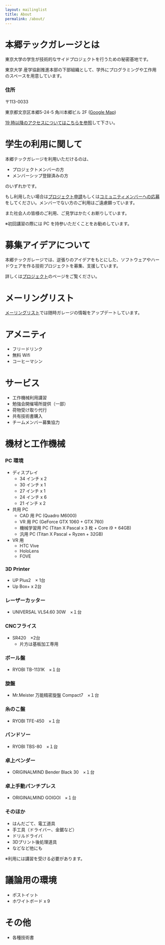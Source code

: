```yaml
---
layout: mailinglist
title: About
permalink: /about/
---
```


# 本郷テックガレージとは

東京大学の学生が技術的なサイドプロジェクトを行うための秘密基地です。

東京大学 産学協創推進本部の下部組織として、学外にプログラミングや工作用のスペースを用意しています。

### 住所

〒113-0033

東京都文京区本郷5-24-5 角川本郷ビル 2F ([Google Map](https://goo.gl/maps/jweyFvu4e7q))

[19 時以降のアクセスについてはこちらを参照](http://www.hongotechgarage.com/access/)して下さい。

# 学生の利用に関して

本郷テックガレージを利用いただけるのは、

- プロジェクトメンバーの方
- メンバーシップ登録済みの方

のいずれかです。

もし利用したい場合は[プロジェクト申請](../project/)もしくは[コミュニティメンバーへの応募](../community/)をしてください。メンバーでない方のご利用はご遠慮願っています。

また社会人の皆様のご利用、ご見学はかたくお断りしています。

※初回講習の際には PC を持参いただくことをお勧めしています。

# 募集アイデアについて

本郷テックガレージでは、逆張りのアイデアをもとにした、ソフトウェアやハードウェアを作る技術プロジェクトを募集、支援しています。

詳しくは[プロジェクト](../project/)のページをご覧ください。

# メーリングリスト

[メーリングリスト](http://eepurl.com/co6UlD)では随時ガレージの情報をアップデートしています。

# アメニティ

- フリードリンク
- 無料 Wifi
- コーヒーマシン

# サービス

- 工作機械利用講習
- 勉強会開催場所提供（一部）
- 荷物受け取り代行
- 共有技術書購入
- チームメンバー募集協力

# 機材と工作機械

### PC 環境

- ディスプレイ
    - 34 インチ x 2
    - 30 インチ x 1
    - 27 インチ x 1
    - 24 インチ x 6
    - 21 インチ x 2
- 共用 PC
    - CAD 用 PC (Quadro M6000)
    - VR 用 PC (GeForce GTX 1060 + GTX 760)
    - 機械学習用 PC (Titan X Pascal x 3 枚 + Core i9 + 64GB)
    - 汎用 PC (Titan X Pascal + Ryzen + 32GB)
- VR 用
    - HTC Vive
    - HoloLens
    - FOVE

### 3D Printer
- UP Plus2　× 1台
- Up Box+ x 2台

### レーザーカッター
- UNIVERSAL VLS4.60 30W　×１台

### CNCフライス
- SR420　×2台
    - 片方は基板加工専用 

### ボール盤
- RYOBI TB-1131K　×１台

### 旋盤
- Mr.Meister 万能精密旋盤 Compact7　×１台

### 糸のこ盤
- RYOBI TFE-450　×１台

### バンドソー
- RYOBI TBS-80　×１台

### 卓上ベンダー
- ORIGINALMIND Bender Black 30　×１台 

### 卓上手動パンチプレス
- ORIGINALMIND GOIGOI　×１台

### そのほか
- はんだごて、電工道具
- 手工具（ドライバー、金鋸など）
- ドリルドライバ
- 3Dプリント後処理道具
- などなど他にも

※利用には講習を受ける必要があります。

# 議論用の環境
- ポストイット
- ホワイトボード x 9

# その他
- 各種技術書

